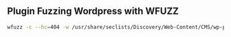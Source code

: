 ## Plugin Fuzzing Wordpress with WFUZZ
```zsh
wfuzz -c --hc=404 -w /usr/share/seclists/Discovery/Web-Content/CMS/wp-plugins.fuzz.txt -u http://tenten.htb/FUZZ -t 200
```
